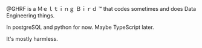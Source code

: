@GHRF is a Ｍｅｌｔｉｎｇ Ｂｉｒｄ ™ that codes sometimes and does Data Engineering things.

In postgreSQL and python for now. 
Maybe TypeScript later.

It's mostly harmless.

